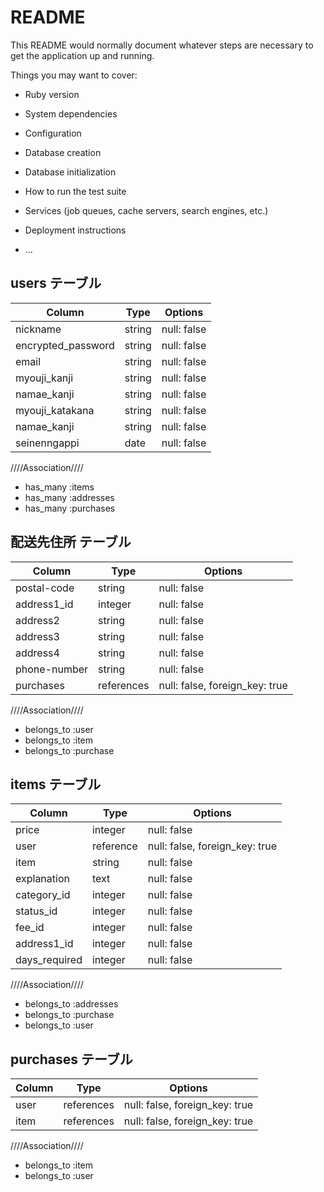 # README

This README would normally document whatever steps are necessary to get the
application up and running.

Things you may want to cover:

* Ruby version

* System dependencies

* Configuration

* Database creation

* Database initialization

* How to run the test suite

* Services (job queues, cache servers, search engines, etc.)

* Deployment instructions

* ...

>>>>>>>>>>>>>>>>>>>>>


## users テーブル

| Column   | Type   | Options     |
| -------- | ------ | ----------- |
| nickname          | string | null: false |
| encrypted_password| string | null: false |
| email             | string | null: false |
| myouji_kanji      | string | null: false |
| namae_kanji       | string | null: false |
| myouji_katakana   | string | null: false |
| namae_kanji       | string | null: false |
| seinenngappi      | date   | null: false |




////Association////

- has_many :items
- has_many :addresses
- has_many :purchases

## 配送先住所 テーブル

| Column | Type   | Options     |
| ------ | ------ | ----------- |
| postal-code       | string | null: false |
| address1_id       | integer| null: false |
| address2          | string | null: false |
| address3          | string | null: false |
| address4          | string | null: false |
| phone-number      | string | null: false |
| purchases         | references | null: false, foreign_key: true |


////Association////

- belongs_to :user
- belongs_to :item
- belongs_to :purchase


## items テーブル

| Column | Type       | Options                        |
| ------ | ---------- | ------------------------------ |
| price        |integer    | null: false |
| user         | reference |null: false, foreign_key: true |
| item         | string    | null: false |
| explanation  | text      | null: false |
| category_id  | integer   | null: false |
| status_id    | integer   | null: false |
| fee_id       | integer   | null: false |
| address1_id  | integer   | null: false |
| days_required| integer   | null: false |


////Association////

- belongs_to :addresses
- belongs_to :purchase
- belongs_to :user



## purchases テーブル


| Column | Type   | Options     |
| ------ | ------ | ----------- |
| user  | references | null: false, foreign_key: true |
| item  | references | null: false, foreign_key: true |

////Association////

- belongs_to :item
- belongs_to :user
